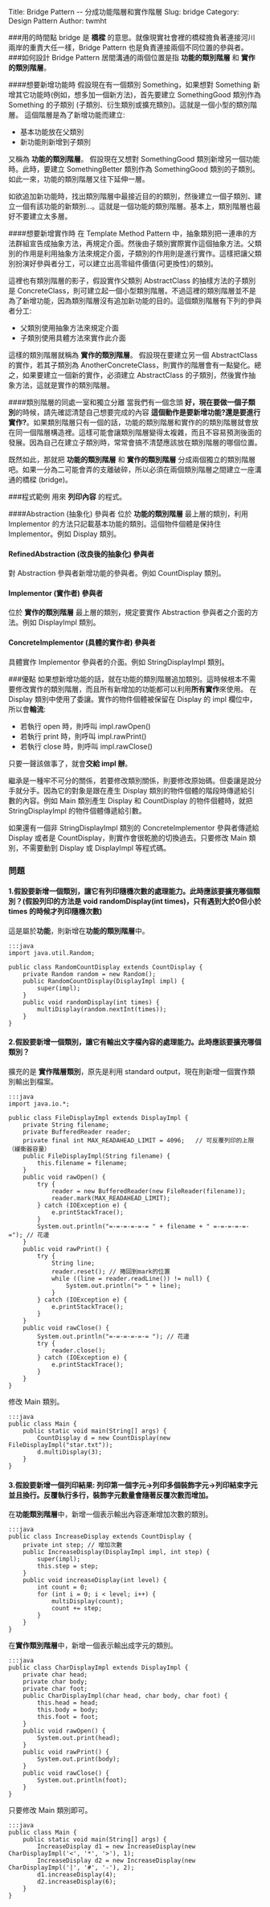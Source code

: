 Title: Bridge Pattern -- 分成功能階層和實作階層
Slug: bridge
Category: Design Pattern
Author: twmht

###用的時間點
bridge 是 **橋樑** 的意思。就像現實社會裡的橋樑擔負著連接河川兩岸的重責大任一樣，Bridge Pattern 也是負責連接兩個不同位置的參與者。
###如何設計
Bridge Pattern 居間溝通的兩個位置是指 **功能的類別階層** 和 **實作的類別階層**。

####想要新增功能時
假設現在有一個類別 Something，如果想對 Something 新增其它功能時(例如，想多加一個新方法)，首先要建立 SomethingGood 類別作為 Something 的子類別 (子類別、衍生類別或擴充類別)。這就是一個小型的類別階層。
這個階層是為了新增功能而建立:

* 基本功能放在父類別
* 新功能則新增到子類別

又稱為 **功能的類別階層**。
假設現在又想對 SomethingGood 類別新增另一個功能時。此時，要建立 SomethingBetter 類別作為 SomethingGood 類別的子類別。如此一來，功能的類別階層又往下延伸一層。

如欲追加新功能時，找出類別階層中最接近目的的類別，然後建立一個子類別、建立一個有該功能的新類別...。這就是一個功能的類別階層。基本上，類別階層也最好不要建立太多層。

####想要新增實作時
在 Template Method Pattern 中，抽象類別把一連串的方法群組宣告成抽象方法，再規定介面。然後由子類別實際實作這個抽象方法。父類別的作用是利用抽象方法來規定介面，子類別的作用則是進行實作。這樣把讓父類別扮演好參與者分工，可以建立出高零組件價值(可更換性)的類別。

這裡也有類別階層的影子，假設實作父類別 AbstractClass 的抽樣方法的子類別是 ConcreteClass，則可建立起一個小型類別階層。不過這裡的類別階層並不是為了新增功能，因為類別階層沒有追加新功能的目的。這個類別階層有下列的參與者分工:

* 父類別使用抽象方法來規定介面
* 子類別使用具體方法來實作此介面

這樣的類別階層就稱為 **實作的類別階層**。
假設現在要建立另一個 AbstractClass 的實作，若其子類別為 AnotherConcreteClass，則實作的階層會有一點變化。總之，如果要建立一個新的實作，必須建立 AbstractClass 的子類別，然後實作抽象方法，這就是實作的類別階層。

####類別階層的同處一室和獨立分離
當我們有一個念頭 **好，現在要做一個子類別**的時候，請先確認清楚自己想要完成的內容 **這個動作是要新增功能?還是要進行實作?**。如果類別階層只有一個的話，功能的類別階層和實作的的類別階層就會放在同一個階層構造裡。這樣可能會讓類別階層變得太複雜，而且不容易預測後面的發展。因為自己在建立子類別時，常常會搞不清楚應該放在類別階層的哪個位置。

既然如此，那就把 **功能的類別階層** 和 **實作的類別階層** 分成兩個獨立的類別階層吧。如果一分為二可能會弄的支離破碎，所以必須在兩個類別階層之間建立一座溝通的橋樑 (bridge)。

###程式範例
用來 **列印內容** 的程式。

<script src="https://gist.github.com/twmht/bdf3a8e71e7f4d11192e.js"></script>

####Abstraction (抽象化) 參與者
位於 **功能的類別階層** 最上層的類別，利用 Implementor 的方法只記載基本功能的類別。這個物件個體是保持住 Implementor。例如 Display 類別。
#### RefinedAbstraction (改良後的抽象化) 參與者
對 Abstraction 參與者新增功能的參與者。例如 CountDisplay 類別。
#### Implementor (實作者) 參與者
位於 **實作的類別階層** 最上層的類別，規定要實作 Abstraction 參與者之介面的方法。例如 DisplayImpl 類別。
#### ConcreteImplementor (具體的實作者) 參與者
具體實作 Implementor 參與者的介面。例如 StringDisplayImpl 類別。

###優點
如果想新增功能的話，就在功能的類別階層追加類別。這時候根本不需要修改實作的類別階層，而且所有新增加的功能都可以利用**所有實作**來使用。
在 Display 類別中使用了委讓。實作的物件個體被保留在 Display 的 impl 欄位中，所以會**輪流**:

* 若執行 open 時，則呼叫 impl.rawOpen()
* 若執行 print 時，則呼叫 impl.rawPrint()
* 若執行 close 時，則呼叫 impl.rawClose()

只要一聲該做事了，就會**交給 impl 辦**。

繼承是一種牢不可分的關係，若要修改類別關係，則要修改原始碼。但委讓是說分手就分手。因為它的對象是跟在產生 Display 類別的物件個體的階段時傳遞給引數的內容。例如 Main 類別產生 Display 和 CountDisplay 的物件個體時，就把 StringDisplayImpl 的物件個體傳遞給引數。

如果還有一個非 StringDisplayImpl 類別的 ConcreteImplementor 參與者傳遞給 Display 或者是 CountDisplay，則實作會很乾脆的切換過去。只要修改 Main 類別，不需要動到 Display 或 DisplayImpl 等程式碼。

### 問題

#### 1.假設要新增一個類別，讓它有**列印隨機次數**的處理能力。此時應該要擴充哪個類別？(假設列印的方法是 void randomDisplay(int times)，只有遇到大於0但小於 times 的時候才列印隨機次數)

這是屬於**功能**，則新增在**功能的類別階層**中。

    :::java
    import java.util.Random;

    public class RandomCountDisplay extends CountDisplay {
        private Random random = new Random();
        public RandomCountDisplay(DisplayImpl impl) {
            super(impl);
        }
        public void randomDisplay(int times) {
            multiDisplay(random.nextInt(times));
        }
    }

#### 2.假設要新增一個類別，讓它有**輸出文字檔內容**的處理能力。此時應該要擴充哪個類別？

擴充的是 **實作階層類別**，原先是利用 standard output，現在則新增一個實作類別輸出到檔案。

    :::java
    import java.io.*;

    public class FileDisplayImpl extends DisplayImpl {
        private String filename;
        private BufferedReader reader;
        private final int MAX_READAHEAD_LIMIT = 4096;   // 可反覆列印的上限（緩衝器容量）
        public FileDisplayImpl(String filename) {
            this.filename = filename;
        }
        public void rawOpen() {
            try {
                reader = new BufferedReader(new FileReader(filename));
                reader.mark(MAX_READAHEAD_LIMIT);
            } catch (IOException e) {
                e.printStackTrace();
            }
            System.out.println("=-=-=-=-=-= " + filename + " =-=-=-=-=-="); // 花邊
        }
        public void rawPrint() {
            try {
                String line;
                reader.reset(); // 捲回到mark的位置
                while ((line = reader.readLine()) != null) {
                    System.out.println("> " + line);
                }
            } catch (IOException e) {
                e.printStackTrace();
            }
        }
        public void rawClose() {
            System.out.println("=-=-=-=-=-= "); // 花邊
            try {
                reader.close();
            } catch (IOException e) {
                e.printStackTrace();
            }
        }
    }

修改 Main 類別。

    :::java
    public class Main {
        public static void main(String[] args) {
            CountDisplay d = new CountDisplay(new FileDisplayImpl("star.txt"));
            d.multiDisplay(3);
        }
    }

#### 3.假設要新增一個列印結果: 列印第一個字元->列印多個裝飾字元->列印結束字元並且換行。反覆執行多行，裝飾字元數量會隨著反覆次數而增加。

在**功能類別階層**中，新增一個表示輸出內容逐漸增加次數的類別。

    :::java
    public class IncreaseDisplay extends CountDisplay {
        private int step; // 增加次數
        public IncreaseDisplay(DisplayImpl impl, int step) {
            super(impl);
            this.step = step;
        }
        public void increaseDisplay(int level) {
            int count = 0;
            for (int i = 0; i < level; i++) {
                multiDisplay(count);
                count += step;
            }
        }
    }

在**實作類別階層**中，新增一個表示輸出成字元的類別。

    :::java
    public class CharDisplayImpl extends DisplayImpl {
        private char head;
        private char body;
        private char foot;
        public CharDisplayImpl(char head, char body, char foot) {
            this.head = head;
            this.body = body;
            this.foot = foot;
        }
        public void rawOpen() {
            System.out.print(head);
        }
        public void rawPrint() {
            System.out.print(body);
        }
        public void rawClose() {
            System.out.println(foot);
        }
    }

只要修改 Main 類別即可。

    :::java
    public class Main {
        public static void main(String[] args) {
            IncreaseDisplay d1 = new IncreaseDisplay(new CharDisplayImpl('<', '*', '>'), 1);
            IncreaseDisplay d2 = new IncreaseDisplay(new CharDisplayImpl('|', '#', '-'), 2);
            d1.increaseDisplay(4);
            d2.increaseDisplay(6);
        }
    }
